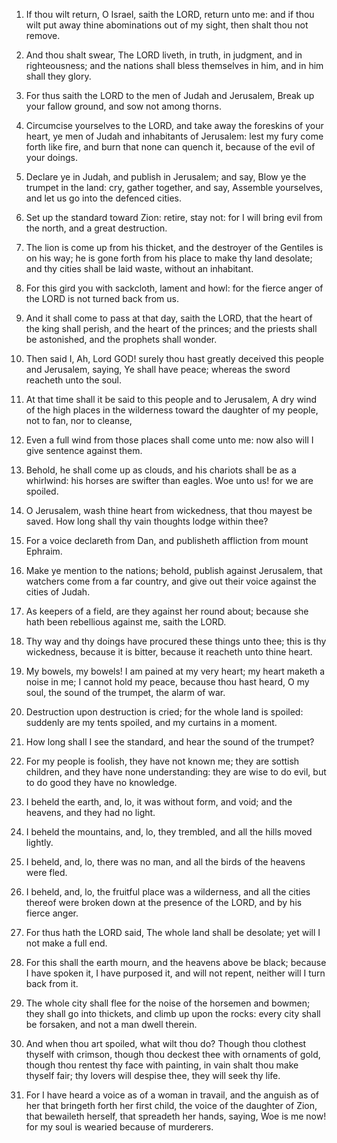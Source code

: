 1. If thou wilt return, O Israel, saith the LORD, return unto me: and
if thou wilt put away thine abominations out of my sight, then shalt
thou not remove.

2. And thou shalt swear, The LORD liveth, in truth, in judgment, and
in righteousness; and the nations shall bless themselves in him, and
in him shall they glory.

3. For thus saith the LORD to the men of Judah and Jerusalem, Break
up your fallow ground, and sow not among thorns.

4. Circumcise yourselves to the LORD, and take away the foreskins of
your heart, ye men of Judah and inhabitants of Jerusalem: lest my fury
come forth like fire, and burn that none can quench it, because of the
evil of your doings.

5. Declare ye in Judah, and publish in Jerusalem; and say, Blow ye
the trumpet in the land: cry, gather together, and say, Assemble
yourselves, and let us go into the defenced cities.

6. Set up the standard toward Zion: retire, stay not: for I will
bring evil from the north, and a great destruction.

7. The lion is come up from his thicket, and the destroyer of the
Gentiles is on his way; he is gone forth from his place to make thy
land desolate; and thy cities shall be laid waste, without an
inhabitant.

8. For this gird you with sackcloth, lament and howl: for the fierce
anger of the LORD is not turned back from us.

9. And it shall come to pass at that day, saith the LORD, that the
heart of the king shall perish, and the heart of the princes; and the
priests shall be astonished, and the prophets shall wonder.

10. Then said I, Ah, Lord GOD! surely thou hast greatly deceived this
people and Jerusalem, saying, Ye shall have peace; whereas the sword
reacheth unto the soul.

11. At that time shall it be said to this people and to Jerusalem, A
dry wind of the high places in the wilderness toward the daughter of
my people, not to fan, nor to cleanse,

12. Even a full wind from
those places shall come unto me: now also will I give sentence against
them.

13. Behold, he shall come up as clouds, and his chariots shall be as
a whirlwind: his horses are swifter than eagles. Woe unto us! for we
are spoiled.

14. O Jerusalem, wash thine heart from wickedness, that thou mayest
be saved. How long shall thy vain thoughts lodge within thee?

15. For a voice declareth from Dan, and publisheth affliction from mount
Ephraim.

16. Make ye mention to the nations; behold, publish against
Jerusalem, that watchers come from a far country, and give out their
voice against the cities of Judah.

17. As keepers of a field, are they against her round about; because
she hath been rebellious against me, saith the LORD.

18. Thy way and thy doings have procured these things unto thee; this
is thy wickedness, because it is bitter, because it reacheth unto
thine heart.

19. My bowels, my bowels! I am pained at my very heart; my heart
maketh a noise in me; I cannot hold my peace, because thou hast heard,
O my soul, the sound of the trumpet, the alarm of war.

20. Destruction upon destruction is cried; for the whole land is
spoiled: suddenly are my tents spoiled, and my curtains in a moment.

21. How long shall I see the standard, and hear the sound of the
trumpet?

22. For my people is foolish, they have not known me; they
are sottish children, and they have none understanding: they are wise
to do evil, but to do good they have no knowledge.

23. I beheld the earth, and, lo, it was without form, and void; and
the heavens, and they had no light.

24. I beheld the mountains, and, lo, they trembled, and all the hills
moved lightly.

25. I beheld, and, lo, there was no man, and all the birds of the
heavens were fled.

26. I beheld, and, lo, the fruitful place was a wilderness, and all
the cities thereof were broken down at the presence of the LORD, and
by his fierce anger.

27. For thus hath the LORD said, The whole land shall be desolate;
yet will I not make a full end.

28. For this shall the earth mourn, and the heavens above be black;
because I have spoken it, I have purposed it, and will not repent,
neither will I turn back from it.

29. The whole city shall flee for the noise of the horsemen and
bowmen; they shall go into thickets, and climb up upon the rocks:
every city shall be forsaken, and not a man dwell therein.

30. And when thou art spoiled, what wilt thou do? Though thou
clothest thyself with crimson, though thou deckest thee with ornaments
of gold, though thou rentest thy face with painting, in vain shalt
thou make thyself fair; thy lovers will despise thee, they will seek
thy life.

31. For I have heard a voice as of a woman in travail, and the
anguish as of her that bringeth forth her first child, the voice of
the daughter of Zion, that bewaileth herself, that spreadeth her
hands, saying, Woe is me now! for my soul is wearied because of
murderers.
